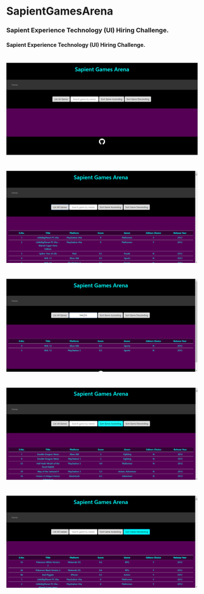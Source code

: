 # SapientGamesArena

### Sapient Experience Technology (UI) Hiring Challenge.
#### Sapient Experience Technology (UI) Hiring Challenge.


#
![Home](https://raw.githubusercontent.com/Deepak5j/SapientGamesArena/master/Screenshots/1Home.PNG)
#
![Game List](https://raw.githubusercontent.com/Deepak5j/SapientGamesArena/master/Screenshots/2GameList1.PNG)
#
![Game Search](https://raw.githubusercontent.com/Deepak5j/SapientGamesArena/master/Screenshots/3SearchGame.PNG)
#
![Sort Asc](https://raw.githubusercontent.com/Deepak5j/SapientGamesArena/master/Screenshots/4SortAsc.PNG)
#
![Sort Desc](https://raw.githubusercontent.com/Deepak5j/SapientGamesArena/master/Screenshots/4SortDesc.PNG)
